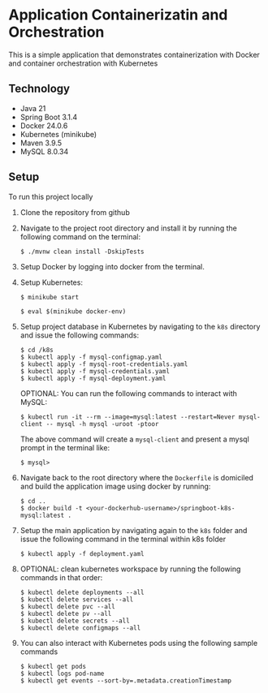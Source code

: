# Application Containerizatin and Orchestration

This is a simple application that demonstrates containerization with Docker and container orchestration with Kubernetes

## Technology

- Java 21
- Spring Boot 3.1.4
- Docker 24.0.6
- Kubernetes (minikube)
- Maven 3.9.5
- MySQL 8.0.34

## Setup

To run this project locally

1. Clone the repository from github
2. Navigate to the project root directory and install it by running the following command on the terminal:

   `$ ./mvnw clean install -DskipTests`

3. Setup Docker by logging into docker from the terminal.
4. Setup Kubernetes:

   `$ minikube start`

   `$ eval $(minikube docker-env)`

5. Setup project database in Kubernetes by navigating to the `k8s` directory and issue the following commands:

   `$ cd /k8s`  
   `$ kubectl apply -f mysql-configmap.yaml`  
   `$ kubectl apply -f mysql-root-credentials.yaml`  
   `$ kubectl apply -f mysql-credentials.yaml`  
   `$ kubectl apply -f mysql-deployment.yaml`  

   OPTIONAL: You can run the following commands to interact with MySQL:

   `$ kubectl run -it --rm --image=mysql:latest --restart=Never mysql-client -- mysql -h mysql -uroot -ptoor`

   The above command will create a `mysql-client` and present a mysql prompt in the terminal like:

   `$ mysql> `

6. Navigate back to the root directory where the `Dockerfile` is domiciled and build the application image using docker by running:

   `$ cd ..`  
   `$ docker build -t <your-dockerhub-username>/springboot-k8s-mysql:latest .`

7. Setup the main application by navigating again to the `k8s` folder and issue the following command in the terminal within k8s folder

   `$ kubectl apply -f deployment.yaml`

8. OPTIONAL: clean kubernetes workspace by running the following commands in that order:

   `$ kubectl delete deployments --all`  
   `$ kubectl delete services --all`  
   `$ kubectl delete pvc --all`  
   `$ kubectl delete pv --all`  
   `$ kubectl delete secrets --all`  
   `$ kubectl delete configmaps --all`  

9. You can also interact with Kubernetes pods using the following sample commands

   `$ kubectl get pods`  
   `$ kubectl logs pod-name`  
   `$ kubectl get events --sort-by=.metadata.creationTimestamp`  
